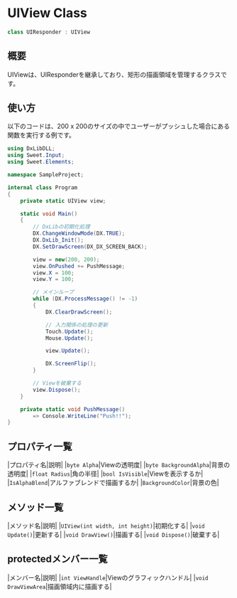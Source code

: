 # UIView Class
```cs
class UIResponder : UIView
```

## 概要
UIViewは、UIResponderを継承しており、矩形の描画領域を管理するクラスです。

## 使い方
以下のコードは、200 x 200のサイズの中でユーザーがプッシュした場合にある関数を実行する例です。
```cs
using DxLibDLL;
using Sweet.Input;
using Sweet.Elements;

namespace SampleProject;

internal class Program
{
    private static UIView view;

    static void Main()
    {
        // DxLibの初期化処理
        DX.ChangeWindowMode(DX.TRUE);
        DX.DxLib_Init();
        DX.SetDrawScreen(DX_DX_SCREEN_BACK);

        view = new(200, 200);
        view.OnPushed += PushMessage;
        view.X = 100;
        view.Y = 100;

        // メインループ
        while (DX.ProcessMessage() != -1)
        {
            DX.ClearDrawScreen();

            // 入力関係の処理の更新
            Touch.Update();
            Mouse.Update();

            view.Update();

            DX.ScreenFlip();
        }

        // Viewを破棄する
        view.Dispose();
    }

    private static void PushMessage()
        => Console.WriteLine("Push!!");
}
```

## プロパティ一覧
|プロパティ名|説明|
|```byte Alpha```|Viewの透明度|
|```byte BackgroundAlpha```|背景の透明度|
|```float Radius```|角の半径|
|```bool IsVisible```|Viewを表示するか|
|```IsAlphaBlend```|アルファブレンドで描画するか|
|```BackgroundColor```|背景の色|

## メソッド一覧
|メソッド名|説明|
|```UIView(int width, int height)```|初期化する|
|```void Update()```|更新する|
|```void DrawView()```|描画する|
|```void Dispose()```|破棄する|

## protectedメンバー一覧
|メンバー名|説明|
|```int ViewHandle```|Viewのグラフィックハンドル|
|```void DrawViewArea```|描画領域内に描画する|